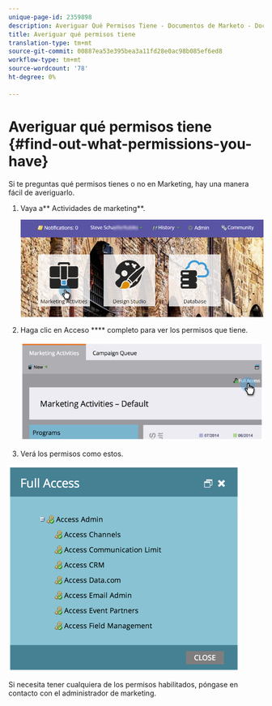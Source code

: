 ```yaml
---
unique-page-id: 2359898
description: Averiguar Qué Permisos Tiene - Documentos de Marketo - Documentación del producto
title: Averiguar qué permisos tiene
translation-type: tm+mt
source-git-commit: 00887ea53e395bea3a11fd28e0ac98b085ef6ed8
workflow-type: tm+mt
source-wordcount: '78'
ht-degree: 0%

---
```



# Averiguar qué permisos tiene {#find-out-what-permissions-you-have}

Si te preguntas qué permisos tienes o no en Marketing, hay una manera fácil de averiguarlo.

1. Vaya a** Actividades de marketing**.

   ![](assets/login-marketing-activities.png)

1. Haga clic en Acceso **** completo para ver los permisos que tiene.

   ![](assets/image2014-9-8-17-3a45-3a13.png)

1. Verá los permisos como estos.

![](assets/image2014-9-8-17-3a45-3a23.png)

Si necesita tener cualquiera de los permisos habilitados, póngase en contacto con el administrador de marketing.

